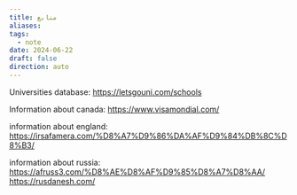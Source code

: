 ```yaml
---
title: منابع
aliases: 
tags:
  - note
date: 2024-06-22
draft: false
direction: auto
---
```


Universities database:
https://letsgouni.com/schools

Information about canada: 
https://www.visamondial.com/

information about england: 
https://irsafamera.com/%D8%A7%D9%86%DA%AF%D9%84%DB%8C%D8%B3/

information about russia:
https://afruss3.com/%D8%AE%D8%AF%D9%85%D8%A7%D8%AA/
https://rusdanesh.com/